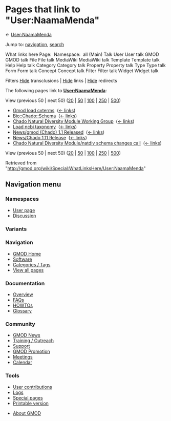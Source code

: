 <div id="mw-page-base" class="noprint">

</div>

<div id="mw-head-base" class="noprint">

</div>

<div id="content" class="mw-body" role="main">

<span id="top"></span>

<div id="mw-js-message" style="display:none;">

</div>



# <span dir="auto">Pages that link to "User:NaamaMenda"</span>

<div id="bodyContent">

<div id="contentSub">

← [User:NaamaMenda](/wiki/User:NaamaMenda "User:NaamaMenda")

</div>

<div id="jump-to-nav" class="mw-jump">

Jump to: [navigation](#mw-navigation), [search](#p-search)

</div>

<div id="mw-content-text">

What links here Page:  Namespace:  all (Main) Talk User User talk GMOD
GMOD talk File File talk MediaWiki MediaWiki talk Template Template talk
Help Help talk Category Category talk Property Property talk Type Type
talk Form Form talk Concept Concept talk Filter Filter talk Widget
Widget talk

Filters
[Hide](/mediawiki/index.php?title=Special:WhatLinksHere/User:NaamaMenda&hidetrans=1 "Special:WhatLinksHere/User:NaamaMenda")
transclusions \|
[Hide](/mediawiki/index.php?title=Special:WhatLinksHere/User:NaamaMenda&hidelinks=1 "Special:WhatLinksHere/User:NaamaMenda")
links \|
[Hide](/mediawiki/index.php?title=Special:WhatLinksHere/User:NaamaMenda&hideredirs=1 "Special:WhatLinksHere/User:NaamaMenda")
redirects

The following pages link to
**[User:NaamaMenda](/wiki/User:NaamaMenda "User:NaamaMenda")**:

View (previous 50 \| next 50)
([20](/mediawiki/index.php?title=Special:WhatLinksHere/User:NaamaMenda&limit=20 "Special:WhatLinksHere/User:NaamaMenda")
\|
[50](/mediawiki/index.php?title=Special:WhatLinksHere/User:NaamaMenda&limit=50 "Special:WhatLinksHere/User:NaamaMenda")
\|
[100](/mediawiki/index.php?title=Special:WhatLinksHere/User:NaamaMenda&limit=100 "Special:WhatLinksHere/User:NaamaMenda")
\|
[250](/mediawiki/index.php?title=Special:WhatLinksHere/User:NaamaMenda&limit=250 "Special:WhatLinksHere/User:NaamaMenda")
\|
[500](/mediawiki/index.php?title=Special:WhatLinksHere/User:NaamaMenda&limit=500 "Special:WhatLinksHere/User:NaamaMenda"))

- [Gmod load cvterms](/wiki/Gmod_load_cvterms "Gmod load cvterms") ‎
  <span class="mw-whatlinkshere-tools">([←
  links](/mediawiki/index.php?title=Special:WhatLinksHere&target=Gmod+load+cvterms "Special:WhatLinksHere"))</span>
- [Bio::Chado::Schema](/wiki/Bio::Chado::Schema "Bio::Chado::Schema") ‎
  <span class="mw-whatlinkshere-tools">([←
  links](/mediawiki/index.php?title=Special:WhatLinksHere&target=Bio%3A%3AChado%3A%3ASchema "Special:WhatLinksHere"))</span>
- [Chado Natural Diversity Module Working
  Group](/wiki/Chado_Natural_Diversity_Module_Working_Group "Chado Natural Diversity Module Working Group")
  ‎ <span class="mw-whatlinkshere-tools">([←
  links](/mediawiki/index.php?title=Special:WhatLinksHere&target=Chado+Natural+Diversity+Module+Working+Group "Special:WhatLinksHere"))</span>
- [Load ncbi taxonomy](/wiki/Load_ncbi_taxonomy "Load ncbi taxonomy") ‎
  <span class="mw-whatlinkshere-tools">([←
  links](/mediawiki/index.php?title=Special:WhatLinksHere&target=Load+ncbi+taxonomy "Special:WhatLinksHere"))</span>
- [News/gmod (Chado) 1.1
  Released](/wiki/News/gmod_(Chado)_1.1_Released "News/gmod (Chado) 1.1 Released")
  ‎ <span class="mw-whatlinkshere-tools">([←
  links](/mediawiki/index.php?title=Special:WhatLinksHere&target=News%2Fgmod+%28Chado%29+1.1+Released "Special:WhatLinksHere"))</span>
- [News/Chado 1.11
  Release](/wiki/News/Chado_1.11_Release "News/Chado 1.11 Release") ‎
  <span class="mw-whatlinkshere-tools">([←
  links](/mediawiki/index.php?title=Special:WhatLinksHere&target=News%2FChado+1.11+Release "Special:WhatLinksHere"))</span>
- [Chado Natural Diversity Module/natdiv schema changes
  call](/wiki/Chado_Natural_Diversity_Module/natdiv_schema_changes_call "Chado Natural Diversity Module/natdiv schema changes call")
  ‎ <span class="mw-whatlinkshere-tools">([←
  links](/mediawiki/index.php?title=Special:WhatLinksHere&target=Chado+Natural+Diversity+Module%2Fnatdiv+schema+changes+call "Special:WhatLinksHere"))</span>

View (previous 50 \| next 50)
([20](/mediawiki/index.php?title=Special:WhatLinksHere/User:NaamaMenda&limit=20 "Special:WhatLinksHere/User:NaamaMenda")
\|
[50](/mediawiki/index.php?title=Special:WhatLinksHere/User:NaamaMenda&limit=50 "Special:WhatLinksHere/User:NaamaMenda")
\|
[100](/mediawiki/index.php?title=Special:WhatLinksHere/User:NaamaMenda&limit=100 "Special:WhatLinksHere/User:NaamaMenda")
\|
[250](/mediawiki/index.php?title=Special:WhatLinksHere/User:NaamaMenda&limit=250 "Special:WhatLinksHere/User:NaamaMenda")
\|
[500](/mediawiki/index.php?title=Special:WhatLinksHere/User:NaamaMenda&limit=500 "Special:WhatLinksHere/User:NaamaMenda"))

</div>

<div class="printfooter">

Retrieved from
"<http://gmod.org/wiki/Special:WhatLinksHere/User:NaamaMenda>"

</div>

<div id="catlinks" class="catlinks catlinks-allhidden">

</div>

<div class="visualClear">

</div>

</div>

</div>

<div id="mw-navigation">

## Navigation menu

<div id="mw-head">



<div id="left-navigation">

<div id="p-namespaces" class="vectorTabs" role="navigation"
aria-labelledby="p-namespaces-label">

### Namespaces

- <span id="ca-nstab-user"><a href="/wiki/User:NaamaMenda" accesskey="c"
  title="View the user page [c]">User page</a></span>
- <span id="ca-talk"><a
  href="/mediawiki/index.php?title=User_talk:NaamaMenda&amp;action=edit&amp;redlink=1"
  accesskey="t"
  title="Discussion about the content page [t]">Discussion</a></span>

</div>

<div id="p-variants" class="vectorMenu emptyPortlet" role="navigation"
aria-labelledby="p-variants-label">

### 

### Variants[](#)

<div class="menu">

</div>

</div>

</div>

<div id="right-navigation">





</div>



</div>

</div>

</div>

<div id="mw-panel">

<div id="p-logo" role="banner">

<a href="/wiki/Main_Page"
style="background-image: url(http://gmod.org/images/GMOD-cogs.png);"
title="Visit the main page"></a>

</div>

<div id="p-Navigation" class="portal" role="navigation"
aria-labelledby="p-Navigation-label">

### Navigation

<div class="body">

- <span id="n-GMOD-Home">[GMOD Home](/wiki/Main_Page)</span>
- <span id="n-Software">[Software](/wiki/GMOD_Components)</span>
- <span id="n-Categories-.2F-Tags">[Categories /
  Tags](/wiki/Categories)</span>
- <span id="n-View-all-pages">[View all
  pages](/wiki/Special:AllPages)</span>

</div>

</div>

<div id="p-Documentation" class="portal" role="navigation"
aria-labelledby="p-Documentation-label">

### Documentation

<div class="body">

- <span id="n-Overview">[Overview](/wiki/Overview)</span>
- <span id="n-FAQs">[FAQs](/wiki/Category:FAQ)</span>
- <span id="n-HOWTOs">[HOWTOs](/wiki/Category:HOWTO)</span>
- <span id="n-Glossary">[Glossary](/wiki/Glossary)</span>

</div>

</div>

<div id="p-Community" class="portal" role="navigation"
aria-labelledby="p-Community-label">

### Community

<div class="body">

- <span id="n-GMOD-News">[GMOD News](/wiki/GMOD_News)</span>
- <span id="n-Training-.2F-Outreach">[Training /
  Outreach](/wiki/Training_and_Outreach)</span>
- <span id="n-Support">[Support](/wiki/Support)</span>
- <span id="n-GMOD-Promotion">[GMOD
  Promotion](/wiki/GMOD_Promotion)</span>
- <span id="n-Meetings">[Meetings](/wiki/Meetings)</span>
- <span id="n-Calendar">[Calendar](/wiki/Calendar)</span>

</div>

</div>

<div id="p-tb" class="portal" role="navigation"
aria-labelledby="p-tb-label">

### Tools

<div class="body">

- <span id="t-contributions">[User
  contributions](/wiki/Special:Contributions/NaamaMenda "A list of contributions of this user")</span>
- <span id="t-log">[Logs](/wiki/Special:Log/NaamaMenda)</span>
- <span id="t-specialpages"><a href="/wiki/Special:SpecialPages" accesskey="q"
  title="A list of all special pages [q]">Special pages</a></span>
- <span id="t-print"><a
  href="/mediawiki/index.php?title=Special:WhatLinksHere/User:NaamaMenda&amp;printable=yes"
  rel="alternate" accesskey="p"
  title="Printable version of this page [p]">Printable version</a></span>

</div>

</div>

</div>

</div>

<div id="footer" role="contentinfo">

- <span id="footer-places-about">[About
  GMOD](/wiki/GMOD:About "GMOD:About")</span>

<!-- -->






</div>
